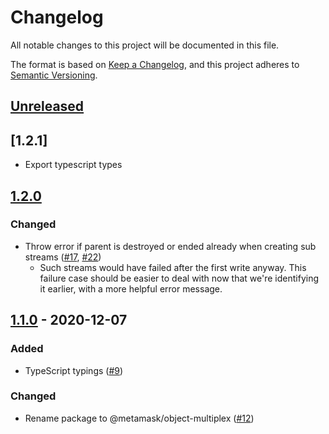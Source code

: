 # Changelog
All notable changes to this project will be documented in this file.

The format is based on [Keep a Changelog](https://keepachangelog.com/en/1.0.0/),
and this project adheres to [Semantic Versioning](https://semver.org/spec/v2.0.0.html).

## [Unreleased]

## [1.2.1]
- Export typescript types
## [1.2.0]
### Changed
- Throw error if parent is destroyed or ended already when creating sub streams ([#17](https://github.com/MetaMask/object-multiplex/pull/17), [#22](https://github.com/MetaMask/object-multiplex/pull/22))
  - Such streams would have failed after the first write anyway. This failure case should be easier to deal with now that we're identifying it earlier, with a more helpful error message.

## [1.1.0] - 2020-12-07
### Added
- TypeScript typings ([#9](https://github.com/MetaMask/object-multiplex/pull/9))

### Changed
- Rename package to @metamask/object-multiplex ([#12](https://github.com/MetaMask/object-multiplex/pull/12))

[Unreleased]: https://github.com/MetaMask/object-multiplex/compare/v1.2.0...HEAD
[1.2.0]: https://github.com/MetaMask/object-multiplex/compare/v1.1.0...v1.2.0
[1.1.0]: https://github.com/MetaMask/object-multiplex/releases/tag/v1.1.0
